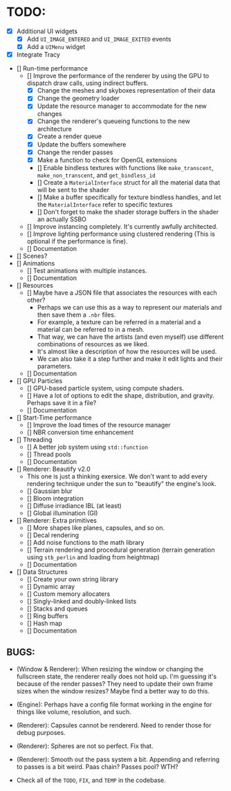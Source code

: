 # TODO:

- [x] Additional UI widgets 
    - [x] Add `UI_IMAGE_ENTERED` and `UI_IMAGE_EXITED` events 
    - [x] Add a `UIMenu` widget
- [x] Integrate Tracy
- [] Run-time performance
    - [] Improve the performance of the renderer by using the GPU to dispatch draw calls, using indirect buffers.
        - [x] Change the meshes and skyboxes representation of their data 
        - [x] Change the geometry loader
        - [x] Update the resource manager to accommodate for the new changes
        - [x] Change the renderer's queueing functions to the new architecture
        - [x] Create a render queue
        - [x] Update the buffers somewhere 
        - [x] Change the render passes
        - [x] Make a function to check for OpenGL extensions
        - [] Enable bindless textures with functions like `make_transcent`, `make_non_transcent`, and `get_bindless_id`  
        - [] Create a `MaterialInterface` struct for all the material data that will be sent to the shader
        - [] Make a buffer specifically for texture bindless handles, and let the `MaterialInterface` refer to specific textures
        - [] Don't forget to make the shader storage buffers in the shader an actually SSBO 
    - [] Improve instancing completely. It's currently awfully architected.
    - [] Improve lighting performance using clustered rendering (This is optional if the performance is fine).
    - [] Documentation
- [] Scenes?
- [] Animations 
    - [] Test animations with multiple instances.
    - [] Documentation
- [] Resources 
    - [] Maybe have a JSON file that associates the resources with each other? 
        - Perhaps we can use this as a way to represent our materials and then save them a `.nbr` files.
        - For example, a texture can be referred in a material and a material can be referred to in a mesh. 
        - That way, we can have the artists (and even myself) use different combinations of resources as we liked.
        - It's almost like a description of how the resources will be used. 
        - We can also take it a step further and make it edit lights and their parameters.
    - [] Documentation
- [] GPU Particles
    - [] GPU-based particle system, using compute shaders.
    - [] Have a lot of options to edit the shape, distribution, and gravity. Perhaps save it in a file?
    - [] Documentation
- [] Start-Time performance
    - [] Improve the load times of the resource manager
    - [] NBR conversion time enhancement
- [] Threading
    - [] A better job system using `std::function`
    - [] Thread pools
    - [] Documentation
- [] Renderer: Beautify v2.0 
    - This one is just a thinking exersice. We don't want to add every rendering technique under the sun to "beautify" the engine's look. 
    - [] Gaussian blur
    - [] Bloom integration 
    - [] Diffuse irradiance IBL (at least)
    - [] Global illumination (GI) 
- [] Renderer: Extra primitives 
    - [] More shapes like planes, capsules, and so on.
    - [] Decal rendering 
    - [] Add noise functions to the math library
    - [] Terrain rendering and procedural generation (terrain generation using `stb_perlin` and loading from heightmap)
    - [] Documentation
- [] Data Structures
    - [] Create your own string library 
    - [] Dynamic array 
    - [] Custom memory allocaters
    - [] Singly-linked and doubly-linked lists
    - [] Stacks and queues
    - [] Ring buffers
    - [] Hash map
    - [] Documentation

## BUGS:
- (Window & Renderer): When resizing the window or changing the fullscreen state, the renderer really does not hold up. I'm guessing it's because of the render passes? They need to update their own frame sizes when the window resizes? 
Maybe find a better way to do this.

- (Engine): Perhaps have a config file format working in the engine for things like volume, resolution, and such.

- (Renderer): Capsules cannot be rendererd. Need to render those for debug purposes. 
- (Renderer): Spheres are not so perfect. Fix that. 
- (Renderer): Smooth out the pass system a bit. Appending and referring to passes is a bit weird. Paas chain? Passes pool? WTH?

- Check all of the `TODO`, `FIX`, and `TEMP` in the codebase.
